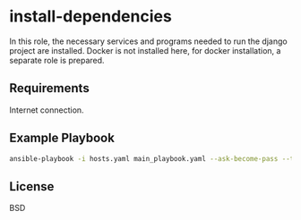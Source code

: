 install-dependencies
=========

In this role, the necessary services and programs needed to run the django project are installed. Docker is not installed here, for docker installation, a separate role is prepared.

Requirements
------------

Internet connection.

Example Playbook
----------------

~~~bash
ansible-playbook -i hosts.yaml main_playbook.yaml --ask-become-pass --tags=install-dependencies
~~~

License
-------

BSD


